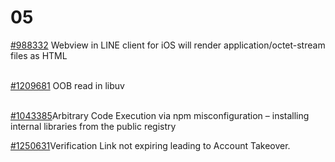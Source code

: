 # 05

[\#988332](https://hackerone.com/reports/988332) Webview in LINE client for iOS will render application/octet-stream files as HTML

[  
\#1209681](https://hackerone.com/reports/1209681) OOB read in libuv

[  
\#1043385](https://hackerone.com/reports/1043385)Arbitrary Code Execution via npm misconfiguration – installing internal libraries from the public registry



[\#1250631](https://hackerone.com/reports/1250631)Verification Link not expiring leading to Account Takeover.

